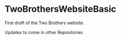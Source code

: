 # TwoBrothersWebsiteBasic
First draft of the Two Brothers website.

Updates to come in other Repositories
